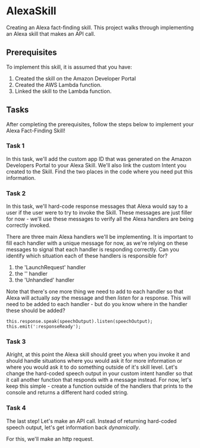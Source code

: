 # AlexaSkill
Creating an Alexa fact-finding skill. This project walks through implementing an Alexa skill that makes an API call.

## Prerequisites
To implement this skill, it is assumed that you have:
 
 1. Created the skill on the Amazon Developer Portal
 2. Created the AWS Lambda function. 
 3. Linked the skill to the Lambda function.

## Tasks
After completing the prerequisites, follow the steps below to implement your Alexa Fact-Finding Skill!

### Task 1
In this task, we'll add the custom app ID that was generated on the Amazon Developers Portal to your Alexa Skill. We'll also link the custom Intent you created to the Skill. Find the two places in the code where you need put this information.

### Task 2
In this task, we'll hard-code response messages that Alexa would say to a user if the user were to try to invoke the Skill. These messages are just filler for now - we'll use these messages to verify all the Alexa handlers are being correctly invoked.

There are three main Alexa handlers we'll be implementing. It is important to fill each handler with a unique message for now, as we're relying on these messages to signal that each handler is responding correctly. Can you identify which situation each of these handlers is responsible for?
1. the 'LaunchRequest' handler
2. the '<your-custom-intent>' handler
3. the 'Unhandled' handler

Note that there's one more thing we need to add to each handler so that Alexa will actually *say* the message and then *listen* for a response. This will need to be added to each handler - but do you know where in the handler these should be added?
```
this.response.speak(speechOutput).listen(speechOutput);
this.emit(':responseReady');
```

### Task 3
Alright, at this point the Alexa skill should greet you when you invoke it and should handle situations where you would ask it for more information or where you would ask it to do something outside of it's skill level. Let's change the hard-coded speech output in your custom intent handler so that it call another function that responds with a message instead. For now, let's keep this simple - create a function outside of the handlers that prints to the console and returns a different hard coded string.

### Task 4
The last step! Let's make an API call. Instead of returning hard-coded speech output, let's get information back *dynamically*.

For this, we'll make an http request. 
